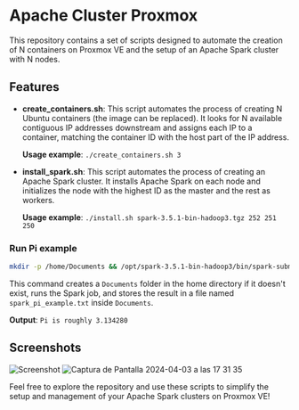 # Apache Cluster Proxmox

This repository contains a set of scripts designed to automate the creation of N containers on Proxmox VE and the setup of an Apache Spark cluster with N nodes.

## Features

- **create_containers.sh**: This script automates the process of creating N Ubuntu containers (the image can be replaced). It looks for N available contiguous IP addresses downstream and assigns each IP to a container, matching the container ID with the host part of the IP address.

    **Usage example**: `./create_containers.sh 3`

- **install_spark.sh**: This script automates the process of creating an Apache Spark cluster. It installs Apache Spark on each node and initializes the node with the highest ID as the master and the rest as workers.

    **Usage example**: `./install.sh spark-3.5.1-bin-hadoop3.tgz 252 251 250`

### Run Pi example

```bash
mkdir -p /home/Documents && /opt/spark-3.5.1-bin-hadoop3/bin/spark-submit --master spark://10.254.95.253:7077 pi.py > /home/Documents/spark_pi_example.txt
```
This command creates a `Documents` folder in the home directory if it doesn't exist, runs the Spark job, and stores the result in a file named `spark_pi_example.txt` inside `Documents`.

**Output**: `Pi is roughly 3.134280`

## Screenshots

![Screenshot](https://github.com/kyantti/apache_cluster_proxmox/assets/60965663/6aa9d1f8-e1fa-404d-a9e0-6174d8834369)
![Captura de Pantalla 2024-04-03 a las 17 31 35](https://github.com/kyantti/apache_cluster_proxmox/assets/60965663/011ae605-4d9b-4517-b274-54cb623f70d5)

Feel free to explore the repository and use these scripts to simplify the setup and management of your Apache Spark clusters on Proxmox VE!
